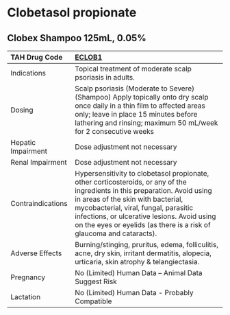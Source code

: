 # Clobetasol propionate

## Clobex Shampoo 125mL, 0.05%

| TAH Drug Code      | [ECLOB1](https://www.tahsda.org.tw/drugs/hissearch.php?drug_code=ECLOB1)                                                                                                                                                                                                                                                        |
|:-------------------|:--------------------------------------------------------------------------------------------------------------------------------------------------------------------------------------------------------------------------------------------------------------------------------------------------------------------------------|
| Indications        | Topical treatment of moderate scalp psoriasis in adults.                                                                                                                                                                                                                                                                        |
| Dosing             | Scalp psoriasis (Moderate to Severe) (Shampoo) Apply topically onto dry scalp once daily in a thin film to affected areas only; leave in place 15 minutes before lathering and rinsing; maximum 50 mL/week for 2 consecutive weeks                                                                                              |
| Hepatic Impairment | Dose adjustment not necessary                                                                                                                                                                                                                                                                                                   |
| Renal Impairment   | Dose adjustment not necessary                                                                                                                                                                                                                                                                                                   |
| Contraindications  | Hypersensitivity to clobetasol propionate, other corticosteroids, or any of the ingredients in this preparation. Avoid using in areas of the skin with bacterial, mycobacterial, viral, fungal, parasitic infections, or ulcerative lesions. Avoid using on the eyes or eyelids (as there is a risk of glaucoma and cataracts). |
| Adverse Effects    | Burning/stinging, pruritus, edema, folliculitis, acne, dry skin, irritant dermatitis, alopecia, urticaria, skin atrophy & telangiectasia.                                                                                                                                                                                       |
| Pregnancy          | No (Limited) Human Data – Animal Data Suggest Risk                                                                                                                                                                                                                                                                              |
| Lactation          | No (Limited) Human Data - Probably Compatible                                                                                                                                                                                                                                                                                   |

